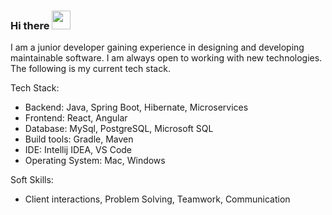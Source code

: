 ### Hi there <img src="https://raw.githubusercontent.com/iampavangandhi/iampavangandhi/master/gifs/Hi.gif" width="30px">

<!--
**dmcleish91/dmcleish91** is a ✨ _special_ ✨ repository because its `README.md` (this file) appears on your GitHub profile.

Here are some ideas to get you started:

- 🔭 I’m currently working on ...
- 🌱 I’m currently learning ...
- 👯 I’m looking to collaborate on ...
- 🤔 I’m looking for help with ...
- 💬 Ask me about ...
- 📫 How to reach me: ...
- 😄 Pronouns: ...
- ⚡ Fun fact: ...
👋
-->


I am a junior developer gaining experience in designing and developing maintainable software. I am always open to working with new technologies. The following is my current tech stack.

Tech Stack:

- Backend: Java, Spring Boot, Hibernate, Microservices
- Frontend: React, Angular
- Database:  MySql, PostgreSQL, Microsoft SQL
- Build tools: Gradle, Maven
- IDE: Intellij IDEA, VS Code
- Operating System: Mac, Windows

Soft Skills:
- Client interactions, Problem Solving, Teamwork, Communication
